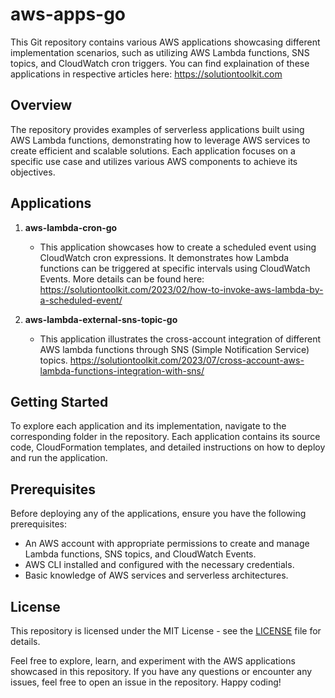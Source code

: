 # aws-apps-go

This Git repository contains various AWS applications showcasing different implementation scenarios, such as utilizing AWS Lambda functions, SNS topics, and CloudWatch cron triggers.
You can find explaination of these applications in respective articles here: https://solutiontoolkit.com

## Overview

The repository provides examples of serverless applications built using AWS Lambda functions, demonstrating how to leverage AWS services to create efficient and scalable solutions. Each application focuses on a specific use case and utilizes various AWS components to achieve its objectives.

## Applications

1. **aws-lambda-cron-go**
   - This application showcases how to create a scheduled event using CloudWatch cron expressions. It demonstrates how Lambda functions can be triggered at specific intervals using CloudWatch Events.
More details can be found here: https://solutiontoolkit.com/2023/02/how-to-invoke-aws-lambda-by-a-scheduled-event/ 

2. **aws-lambda-external-sns-topic-go**
   - This application illustrates the cross-account integration of different AWS lambda functions through SNS (Simple Notification Service) topics.
     https://solutiontoolkit.com/2023/07/cross-account-aws-lambda-functions-integration-with-sns/

## Getting Started

To explore each application and its implementation, navigate to the corresponding folder in the repository. Each application contains its source code, CloudFormation templates, and detailed instructions on how to deploy and run the application.

## Prerequisites

Before deploying any of the applications, ensure you have the following prerequisites:

- An AWS account with appropriate permissions to create and manage Lambda functions, SNS topics, and CloudWatch Events.
- AWS CLI installed and configured with the necessary credentials.
- Basic knowledge of AWS services and serverless architectures.

## License

This repository is licensed under the MIT License - see the [LICENSE](LICENSE) file for details.

Feel free to explore, learn, and experiment with the AWS applications showcased in this repository. If you have any questions or encounter any issues, feel free to open an issue in the repository. Happy coding!
